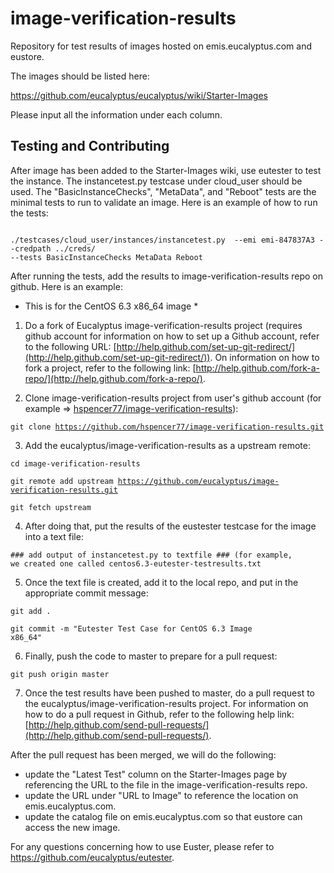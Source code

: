 image-verification-results
==========================

Repository for test results of images hosted on emis.eucalyptus.com and eustore.

The images should be listed here:

https://github.com/eucalyptus/eucalyptus/wiki/Starter-Images

Please input all the information under each column.  

## Testing and Contributing

After image has been added to the Starter-Images wiki, use eutester to test the instance.  The instancetest.py testcase under cloud_user should be used.  The "BasicInstanceChecks", "MetaData", and "Reboot" tests are the minimal tests to run to validate an image.  Here is an example of how to run the tests:

<code>
./testcases/cloud_user/instances/instancetest.py  --emi emi-847837A3 --credpath ../creds/ 
--tests BasicInstanceChecks MetaData Reboot
</code>

After running the tests, add the results to image-verification-results repo on github.  Here is an example:

* This is for the CentOS 6.3 x86_64 image *

1.  Do a fork of Eucalyptus image-verification-results project (requires github account for information on how to set up a Github account, refer to the following URL: [http://help.github.com/set-up-git-redirect/](http://help.github.com/set-up-git-redirect/)).  On information on how to fork a project, refer to the following link: [http://help.github.com/fork-a-repo/](http://help.github.com/fork-a-repo/).

2.  Clone image-verification-results project from user's github account (for example =>  [hspencer77/image-verification-results](https://github.com/hspencer77/image-verification-results)):

  <code>git clone https://github.com/hspencer77/image-verification-results.git</code>

3. Add the eucalyptus/image-verification-results as a upstream remote:

  <code>cd image-verification-results</code>
  
  <code>git remote add upstream https://github.com/eucalyptus/image-verification-results.git</code>
  
  <code>git fetch upstream</code>

4. After doing that, put the results of the eustester testcase for the image into a text file:

  <code>### add output of instancetest.py to textfile ### (for example, we created one called centos6.3-eutester-testresults.txt</code>

5. Once the text file is created, add it to the local repo, and put in the appropriate commit message:
  
  <code>git add .</code>
  
  <code>git commit -m "Eutester Test Case for CentOS 6.3 Image x86_64"</code>

6. Finally, push the code to master to prepare for a pull request:
  
  <code>git push origin master</code>

7. Once the test results have been pushed to master, do a pull request to the eucalyptus/image-verification-results project.  For information on how to do a pull request in Github, refer to the following help link: [http://help.github.com/send-pull-requests/](http://help.github.com/send-pull-requests/).

After the pull request has been merged, we will do the following:

  * update the "Latest Test" column on the Starter-Images page by referencing the URL to the file in the image-verification-results repo.
  * update the URL under "URL to Image" to reference the location on emis.eucalyptus.com.
  * update the catalog file on emis.eucalyptus.com so that eustore can access the new image.

For any questions concerning how to use Euster, please refer to https://github.com/eucalyptus/eutester.



